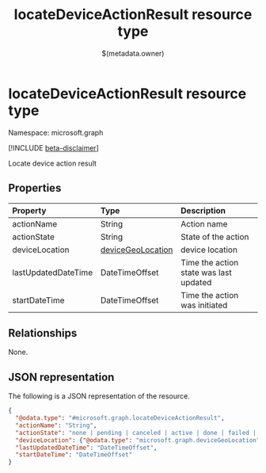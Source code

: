 ﻿---
title: "locateDeviceActionResult resource type"
description: "Locate device action result"
localization_priority: Normal
author: "$(metadata.owner)"
ms.prod: ""
doc_type: "resourcePageType"
---

# locateDeviceActionResult resource type

Namespace: microsoft.graph

[!INCLUDE [beta-disclaimer](../../includes/beta-disclaimer.md)]

Locate device action result

## Properties

| Property            | Type                                                   | Description                            |
| :------------------ | :----------------------------------------------------- | :------------------------------------- |
| actionName          | String                                                 | Action name                            |
| actionState         | String                                                 | State of the action                    |
| deviceLocation      | [deviceGeoLocation](../resources/devicegeolocation.md) | device location                        |
| lastUpdatedDateTime | DateTimeOffset                                         | Time the action state was last updated |
| startDateTime       | DateTimeOffset                                         | Time the action was initiated          |

## Relationships

None.

## JSON representation

The following is a JSON representation of the resource.

<!-- {
  "blockType": "resource",
  "@odata.type": "microsoft.graph.locateDeviceActionResult",
}
-->

```json
{
  "@odata.type": "#microsoft.graph.locateDeviceActionResult",
  "actionName": "String",
  "actionState": "none | pending | canceled | active | done | failed | notSupported",
  "deviceLocation": {"@odata.type": "microsoft.graph.deviceGeoLocation"},
  "lastUpdatedDateTime": "DateTimeOffset",
  "startDateTime": "DateTimeOffset"
}
```